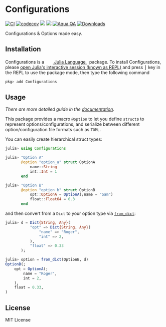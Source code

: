 # Configurations

[![CI][ci-img]][ci-url]
[![codecov][codecov-img]](codecov-url)
[![][docs-stable-img]][docs-stable-url]
[![][docs-dev-img]][docs-dev-url]
[![Aqua QA][aqua-img]][aqua-url]
[![Downloads][downloads-img]][downloads-url]

Configurations & Options made easy.

## Installation

<p>
Configurations is a &nbsp;
    <a href="https://julialang.org">
        <img src="https://raw.githubusercontent.com/JuliaLang/julia-logo-graphics/master/images/julia.ico" width="16em">
        Julia Language
    </a>
    &nbsp; package. To install Configurations,
    please <a href="https://docs.julialang.org/en/v1/manual/getting-started/">open
    Julia's interactive session (known as REPL)</a> and press <kbd>]</kbd> key in the REPL to use the package mode, then type the following command
</p>

```julia
pkg> add Configurations
```

## Usage

*There are more detailed guide in the [documentation][docs-stable-url].*

This package provides a macro `@option` to let you define `struct`s to represent options/configurations, and serialize between
different option/configuration file formats such as `TOML`.

You can easily create hierarchical struct types:

```julia
julia> using Configurations

julia> "Option A"
       @option "option_a" struct OptionA
           name::String
           int::Int = 1
       end

julia> "Option B"
       @option "option_b" struct OptionB
           opt::OptionA = OptionA(;name = "Sam")
           float::Float64 = 0.3
       end
```

and then convert from a `Dict` to your option type via [`from_dict`](@ref):

```julia
julia> d = Dict{String, Any}(
           "opt" => Dict{String, Any}(
               "name" => "Roger",
               "int" => 2,
           ),
           "float" => 0.33
       );

julia> option = from_dict(OptionB, d)
OptionB(;
    opt = OptionA(;
        name = "Roger",
        int = 2,
    ),
    float = 0.33,
)
```

## License

MIT License

[ci-img]: https://github.com/Roger-luo/Configurations.jl/workflows/CI/badge.svg
[ci-url]: https://github.com/Roger-luo/Configurations.jl/actions
[codecov-img]: https://codecov.io/gh/Roger-luo/Configurations.jl/branch/master/graph/badge.svg?token=U604BQGRV1
[codecov-url]: https://codecov.io/gh/Roger-luo/Configurations.jl
[docs-dev-img]: https://img.shields.io/badge/docs-dev-blue.svg
[docs-dev-url]: https://Roger-luo.github.io/Configurations.jl/dev/
[docs-stable-img]: https://img.shields.io/badge/docs-stable-blue.svg
[docs-stable-url]: https://Roger-luo.github.io/Configurations.jl/stable
[aqua-img]: https://img.shields.io/badge/Aqua.jl-%F0%9F%8C%A2-aqua.svg
[aqua-url]: https://github.com/JuliaTesting/Aqua.jl
[downloads-img]:https://shields.io/endpoint?url=https://pkgs.genieframework.com/api/v1/badge/Configurations
[downloads-url]:https://pkgs.genieframework.com?packages=Configurations
